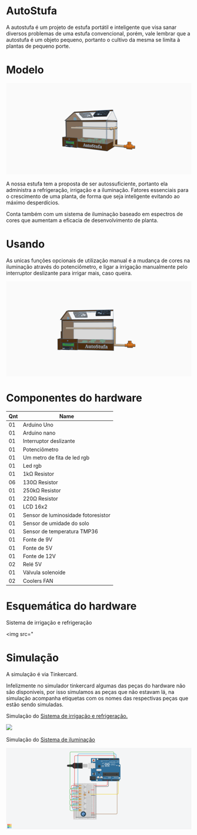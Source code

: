 # AutoStufa
A autostufa é um projeto de estufa portátil e inteligente que visa sanar diversos problemas de uma estufa convencional, porém, vale lembrar que a autostufa é um objeto pequeno, portanto o cultivo da mesma se limita à plantas de pequeno porte.

# Modelo
<img src="https://github.com/Augusto-Viniciuss/AutoStufa/blob/main/Imgs/Copy%20of%20Projeto%20IEC%20-%20Auto%20Estufa%20(3).png?raw=true"/>

A nossa estufa tem a proposta de ser autossuficiente, portanto ela administra a refrigeração, irrigação e a iluminação. Fatores essenciais para o crescimento de uma planta, de forma que seja inteligente evitando ao máximo desperdícios.

Conta também com um sistema de iluminação baseado em espectros de cores que aumentam a eficacia de desenvolvimento de planta.

# Usando

As unicas funções opcionais de utilização manual é a mudança de cores na iluminação através do potenciômetro, e ligar a irrigação manualmente pelo interruptor deslizante para irrigar mais, caso queira.

<img src="https://github.com/Augusto-Viniciuss/AutoStufa/blob/main/Imgs/Copy%20of%20Projeto%20IEC%20-%20Auto%20Estufa%20(2).png?raw=true"/>

# Componentes do hardware

|Qnt	|Name                                            |      
|-------|------------------------------------------------|	
|01	|Arduino Uno                            |
|01	|Arduino nano                            |
|01 	|Interruptor deslizante                      |
|01 	|Potenciômetro                                     |
|01	|Um metro de fita de led rgb                            |
|01	|Led rgb                            |
|01	|1kΩ Resistor                                    |
|06	|130Ω Resistor                                   |
|01	|250kΩ Resistor                           |
|01	|220Ω Resistor                           |
|01	|LCD 16x2                           |
|01	|Sensor de luminosidade fotoresistor                          |
|01	|Sensor de umidade do solo                            |
|01 	|Sensor de temperatura TMP36                           |
|01	|Fonte de 9V                                     |
|01	|Fonte de 5V  |
|01 	|Fonte de 12V                                      |
|02     |Relé 5V                            |
|01	|Válvula solenoide                           |
|02	|Coolers FAN                           |

# Esquemática do hardware

Sistema de irrigação e refrigeração

<img src="

# Simulação

A simulação é via Tinkercard.

Infelizmente no simulador tinkercard algumas das peças do hardware não são disponiveis, por isso simulamos as peças que não estavam lá, na simulação acompanha etiquetas com os nomes das respectivas peças que estão sendo simuladas.

Simulação do [Sistema de irrigação e refrigeração.](https://www.tinkercad.com/embed/24ZMURTbk8Z?editbtn=1)

[<img src= "https://github.com/Augusto-Viniciuss/AutoStufa/blob/main/Imgs/Sistema%20da%20Autostufa.%20(4).png?raw=true"/>](https://www.tinkercad.com/embed/24ZMURTbk8Z?editbtn=1)

Simulação do [Sistema de iluminação](https://www.tinkercad.com/embed/ksg0cst6G36?editbtn=1)

[<img src="https://github.com/Augusto-Viniciuss/AutoStufa/blob/main/Imgs/Sistema%20de%20ilumina%C3%A7%C3%A3o%20Autostufa.%20(2).png?raw=true"/>](https://www.tinkercad.com/embed/ksg0cst6G36?editbtn=1)
